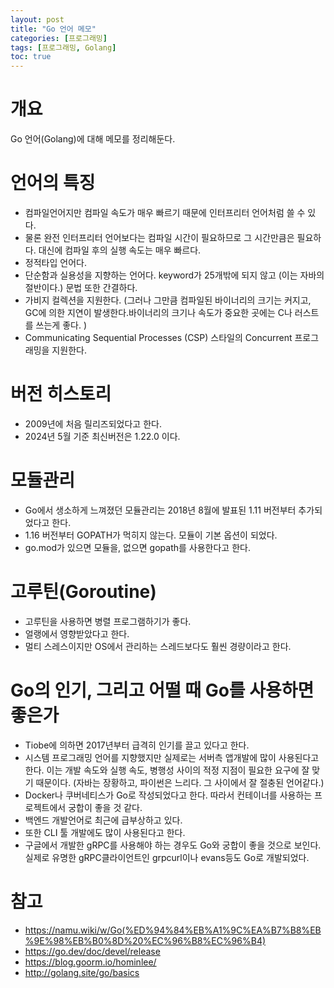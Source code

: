 ```yaml
---
layout: post
title: "Go 언어 메모"
categories: [프로그래밍]
tags: [프로그래밍, Golang]
toc: true
---
```


# 개요
Go 언어(Golang)에 대해 메모를 정리해둔다. 

# 언어의 특징
- 컴파일언어지만 컴파일 속도가 매우 빠르기 때문에 인터프리터 언어처럼 쓸 수 있다. 
- 물론 완전 인터프리터 언어보다는 컴파일 시간이 필요하므로 그 시간만큼은 필요하다. 대신에 컴파일 후의 실행 속도는 매우 빠르다. 
- 정적타입 언어다. 
- 단순함과 실용성을 지향하는 언어다. keyword가 25개밖에 되지 않고 (이는 자바의 절반이다.) 문법 또한 간결하다. 
- 가비지 컬렉션을 지원한다. (그러나 그만큼 컴파일된 바이너리의 크기는 커지고, GC에 의한 지연이 발생한다.바이너리의 크기나 속도가 중요한 곳에는 C나 러스트를 쓰는게 좋다. )
- Communicating Sequential Processes (CSP) 스타일의 Concurrent 프로그래밍을 지원한다.

# 버전 히스토리
- 2009년에 처음 릴리즈되었다고 한다. 
- 2024년 5월 기준 최신버전은 1.22.0 이다.  

# 모듈관리 
- Go에서 생소하게 느껴졌던 모듈관리는 2018년 8월에 발표된 1.11 버전부터 추가되었다고 한다. 
- 1.16 버전부터 GOPATH가 먹히지 않는다.  모듈이 기본 옵션이 되었다.
- go.mod가 있으면 모듈을, 없으면 gopath를 사용한다고 한다. 

# 고루틴(Goroutine)
- 고루틴을 사용하면 병렬 프로그램하기가 좋다. 
- 얼랭에서 영향받았다고 한다. 
- 멀티 스레스이지만 OS에서 관리하는 스레드보다도 훨씬 경량이라고 한다. 


# Go의 인기, 그리고 어떨 때 Go를 사용하면 좋은가
- Tiobe에 의하면 2017년부터 급격히 인기를 끌고 있다고 한다. 
- 시스템 프로그래밍 언어를 지향했지만 실제로는 서버측 앱개발에 많이 사용된다고 한다. 이는 개발 속도와 실행 속도, 병행성 사이의 적정 지점이 필요한 요구에 잘 맞기 때문이다. (자바는 장황하고, 파이썬은 느리다. 그 사이에서 잘 절충된 언어같다.)
- Docker나 쿠버네티스가 Go로 작성되었다고 한다. 따라서 컨테이너를 사용하는 프로젝트에서 궁합이 좋을 것 같다. 
- 백엔드 개발언어로 최근에 급부상하고 있다. 
- 또한 CLI 툴 개발에도 많이 사용된다고 한다. 
- 구글에서 개발한 gRPC를 사용해야 하는 경우도 Go와 궁합이 좋을 것으로 보인다. 실제로 유명한 gRPC클라이언트인 grpcurl이나 evans등도 Go로 개발되었다. 

# 참고 
- https://namu.wiki/w/Go(%ED%94%84%EB%A1%9C%EA%B7%B8%EB%9E%98%EB%B0%8D%20%EC%96%B8%EC%96%B4)
- https://go.dev/doc/devel/release
- https://blog.goorm.io/hominlee/
- http://golang.site/go/basics